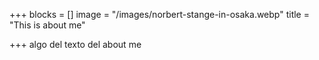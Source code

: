 +++
blocks = []
image = "/images/norbert-stange-in-osaka.webp"
title = "This is about me"

+++
algo del texto del about me